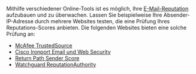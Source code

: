 Mithilfe verschiedener Online-Tools ist es möglich, Ihre
[E-Mail-Reputation](http://www.copernica.com/en/about-us/news/how-to-build-up-your-email-reputation)
aufzubauen und zu überwachen. Lassen Sie beispielweise Ihre
Absender-IP-Adresse durch mehrere Websites testen, die eine Prüfung
Ihres Reputations-Scores anbieten. Die folgenden Websites bieten eine
solche Prüfung an:

-   [McAfee
    TrustedSource](http://www.trustedsource.org/en/feedback/checking "McAfee TrustedSource")
-   [Cisco Ironport Email und Web
    Security](http://www.senderbase.org/ "Cisco Ironport Email und Web Security")
-   [Return Path Sender
    Score](https://senderscore.org/ "Return Path Sender Score")
-   [Watchguard
    ReputationAuthority](http://www.reputationauthority.org/index.php "Watchguard ReputationAuthority")

